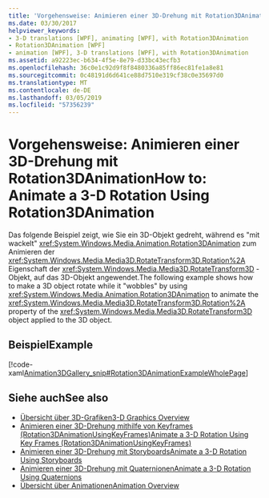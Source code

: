 ```yaml
---
title: 'Vorgehensweise: Animieren einer 3D-Drehung mit Rotation3DAnimation'
ms.date: 03/30/2017
helpviewer_keywords:
- 3-D translations [WPF], animating [WPF], with Rotation3DAnimation
- Rotation3DAnimation [WPF]
- animation [WPF], 3-D translations [WPF], with Rotation3DAnimation
ms.assetid: a92223ec-b634-4f5e-8e79-d33bc43ecfb3
ms.openlocfilehash: 36c0e1c92d9f8f8480336a85ff86ec81fe1a8e81
ms.sourcegitcommit: 0c48191d6d641ce88d7510e319cf38c0e35697d0
ms.translationtype: MT
ms.contentlocale: de-DE
ms.lasthandoff: 03/05/2019
ms.locfileid: "57356239"
---
```

# <a name="how-to-animate-a-3-d-rotation-using-rotation3danimation"></a><span data-ttu-id="4a8d3-102">Vorgehensweise: Animieren einer 3D-Drehung mit Rotation3DAnimation</span><span class="sxs-lookup"><span data-stu-id="4a8d3-102">How to: Animate a 3-D Rotation Using Rotation3DAnimation</span></span>
<span data-ttu-id="4a8d3-103">Das folgende Beispiel zeigt, wie Sie ein 3D-Objekt gedreht, während es "mit wackelt" <xref:System.Windows.Media.Animation.Rotation3DAnimation> zum Animieren der <xref:System.Windows.Media.Media3D.RotateTransform3D.Rotation%2A> Eigenschaft der <xref:System.Windows.Media.Media3D.RotateTransform3D> -Objekt, auf das 3D-Objekt angewendet.</span><span class="sxs-lookup"><span data-stu-id="4a8d3-103">The following example shows how to make a 3D object rotate while it "wobbles" by using <xref:System.Windows.Media.Animation.Rotation3DAnimation> to animate the <xref:System.Windows.Media.Media3D.RotateTransform3D.Rotation%2A> property of the <xref:System.Windows.Media.Media3D.RotateTransform3D> object applied to the 3D object.</span></span>  
  
## <a name="example"></a><span data-ttu-id="4a8d3-104">Beispiel</span><span class="sxs-lookup"><span data-stu-id="4a8d3-104">Example</span></span>  
 [!code-xaml[Animation3DGallery_snip#Rotation3DAnimationExampleWholePage](~/samples/snippets/csharp/VS_Snippets_Wpf/Animation3DGallery_snip/CS/Rotation3DAnimationExample.xaml#rotation3danimationexamplewholepage)]  
  
## <a name="see-also"></a><span data-ttu-id="4a8d3-105">Siehe auch</span><span class="sxs-lookup"><span data-stu-id="4a8d3-105">See also</span></span>
- [<span data-ttu-id="4a8d3-106">Übersicht über 3D-Grafiken</span><span class="sxs-lookup"><span data-stu-id="4a8d3-106">3-D Graphics Overview</span></span>](3-d-graphics-overview.md)
- [<span data-ttu-id="4a8d3-107">Animieren einer 3D-Drehung mithilfe von Keyframes (Rotation3DAnimationUsingKeyFrames)</span><span class="sxs-lookup"><span data-stu-id="4a8d3-107">Animate a 3-D Rotation Using Key Frames (Rotation3DAnimationUsingKeyFrames)</span></span>](how-to-animate-a-3-d-rotation-using-key-frames.md)
- [<span data-ttu-id="4a8d3-108">Animieren einer 3D-Drehung mit Storyboards</span><span class="sxs-lookup"><span data-stu-id="4a8d3-108">Animate a 3-D Rotation Using Storyboards</span></span>](how-to-animate-a-3-d-rotation-using-storyboards.md)
- [<span data-ttu-id="4a8d3-109">Animieren einer 3D-Drehung mit Quaternionen</span><span class="sxs-lookup"><span data-stu-id="4a8d3-109">Animate a 3-D Rotation Using Quaternions</span></span>](how-to-animate-a-3-d-rotation-using-quaternions.md)
- [<span data-ttu-id="4a8d3-110">Übersicht über Animationen</span><span class="sxs-lookup"><span data-stu-id="4a8d3-110">Animation Overview</span></span>](animation-overview.md)
